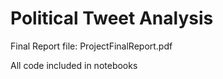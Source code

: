 # Political Tweet Analysis

Final Report file: ProjectFinalReport.pdf

All code included in notebooks
